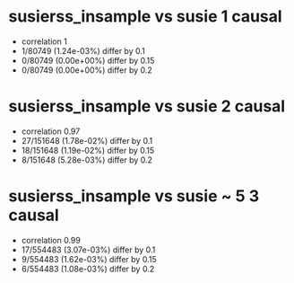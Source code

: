 # susierss_insample vs susie  1 causal

- correlation 1
- 1/80749 (1.24e-03%) differ by 0.1
- 0/80749 (0.00e+00%) differ by 0.15
- 0/80749 (0.00e+00%) differ by 0.2


# susierss_insample vs susie  2 causal

- correlation 0.97
- 27/151648 (1.78e-02%) differ by 0.1
- 18/151648 (1.19e-02%) differ by 0.15
- 8/151648 (5.28e-03%) differ by 0.2


# susierss_insample vs susie  ~ 5 3 causal

- correlation 0.99
- 17/554483 (3.07e-03%) differ by 0.1
- 9/554483 (1.62e-03%) differ by 0.15
- 6/554483 (1.08e-03%) differ by 0.2


